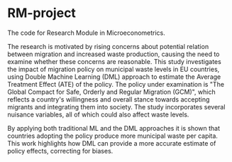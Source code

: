 # RM-project
The code for Research Module in Microeconometrics.

The research is motivated by rising concerns about potential relation between migration and increased waste production, causing the need to examine whether these concerns are reasonable. This study investigates the impact of migration policy on municipal waste levels in EU countries, using Double Machine Learning (DML) approach to estimate the Average Treatment Effect (ATE) of the policy. The policy under examination is "The Global Compact for Safe, Orderly and Regular Migration (GCM)", which reflects a country's willingness and overall stance towards accepting migrants and integrating them into society. The study incorporates several nuisance variables, all of which could also affect waste levels.

By applying both traditional ML and the DML approaches it is shown that countries adopting the policy produce more municipal waste per capita. This work highlights how DML can provide a more accurate estimate of policy effects, correcting for biases.